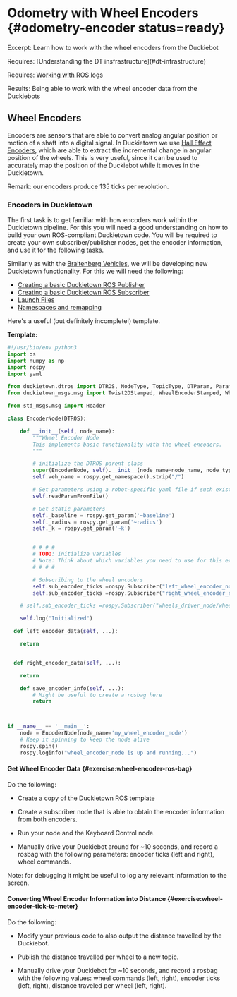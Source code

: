 # Odometry with Wheel Encoders {#odometry-encoder status=ready}

Excerpt: Learn how to work with the wheel encoders from the Duckiebot

<div class='requirements' markdown='1'>
<!-- You will only have to have access to dts and know how to use the terminal  -->
  Requires: [Understanding the DT insfrastructure](#dt-infrastructure)

  Requires: [Working with ROS logs](#ros-logs)

  Results: Being able to work with the wheel encoder data from the Duckiebots
</div>


## Wheel Encoders

Encoders are sensors that are able to convert analog angular position or motion of a shaft into a digital signal. In Duckietown we use [Hall Effect Encoders](https://en.wikipedia.org/wiki/Hall-effect_sensor), which are able to extract the incremental change in angular position of the wheels. This is very useful, since it can be used to accurately map the position of the Duckiebot while it moves in the Duckietown.

Remark: our encoders produce 135 ticks per revolution.

### Encoders in Duckietown

The first task is to get familiar with how encoders work within the Duckietown pipeline. For this you will need a good understanding on how to build your own ROS-compliant Duckietown code. You will be required to create your own subscriber/publisher nodes, get the encoder information, and use it for the following tasks.

Similarly as with the [Braitenberg Vehicles](#exercise:braitenberg-avoiding), we will be developing new Duckietown functionality. For this we will need the following:

- [Creating a basic Duckietown ROS Publisher](#ros-pub-duckiebot)
- [Creating a basic Duckietown ROS Subscriber](#ros-sub-duckiebot)
- [Launch Files](#ros-launch)
- [Namespaces and remapping](#ros-namespace-remap)


Here's a useful (but definitely incomplete!) template.

__Template:__

```python
#!/usr/bin/env python3
import os
import numpy as np
import rospy
import yaml

from duckietown.dtros import DTROS, NodeType, TopicType, DTParam, ParamType
from duckietown_msgs.msg import Twist2DStamped, WheelEncoderStamped, WheelsCmdStamped

from std_msgs.msg import Header

class EncoderNode(DTROS):

	def __init__(self, node_name):
        """Wheel Encoder Node
        This implements basic functionality with the wheel encoders.
        """

		# initialize the DTROS parent class
		super(EncoderNode, self).__init__(node_name=node_name, node_type=NodeType.PERCEPTION)
        self.veh_name = rospy.get_namespace().strip("/")

        # Set parameters using a robot-specific yaml file if such exists
        self.readParamFromFile()

        # Get static parameters
        self._baseline = rospy.get_param('~baseline')
        self._radius = rospy.get_param('~radius')
        self._k = rospy.get_param('~k')


        # # # #
		# TODO: Initialize variables
        # Note: Think about which variables you need to use for this exercise, and how to initialize them for using them with your code
	    # # # #

        # Subscribing to the wheel encoders
		self.sub_encoder_ticks =rospy.Subscriber("left_wheel_encoder_node/tick", WheelEncoderStamped, self.left_encoder_data, queue_size=1)
		self.sub_encoder_ticks =rospy.Subscriber("right_wheel_encoder_node/tick", WheelEncoderStamped, self.right_encoder_data, queue_size=1)

    # self.sub_encoder_ticks =rospy.Subscriber("wheels_driver_node/wheels_cmd_executed", WheelsCmdStamped, self.YOUR_FUNCTION_HERE, queue_size=1) # Might be useful.

    self.log("Initialized")

  def left_encoder_data(self, ...):

    return


  def right_encoder_data(self, ...):

    return

	def save_encoder_info(self, ...):
		# Might be useful to create a rosbag here
		return



if __name__ == '__main__':
	node = EncoderNode(node_name='my_wheel_encoder_node')
    # Keep it spinning to keep the node alive
    rospy.spin()
	rospy.loginfo("wheel_encoder_node is up and running...")

  ```
  <end/>

#### Get Wheel Encoder Data {#exercise:wheel-encoder-ros-bag}
Do the following:

- Create a copy of the Duckietown ROS template

- Create a subscriber node that is able to obtain the encoder information from both encoders.

- Run your node and the Keyboard Control node.

- Manually drive your Duckiebot around for ~10 seconds, and record a rosbag with the following parameters: encoder ticks (left and right), wheel commands.

Note: for debugging it might be useful to log any relevant information to the screen.  

<end/>

#### Converting Wheel Encoder Information into Distance {#exercise:wheel-encoder-tick-to-meter}

Do the following:

- Modify your previous code to also output the distance travelled by the Duckiebot.

- Publish the distance travelled per wheel to a new topic.

- Manually drive your Duckiebot for ~10 seconds, and record a rosbag with the following values: wheel commands (left, right), encoder ticks (left, right), distance traveled per wheel (left, right).

<end/>
